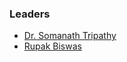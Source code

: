 ### Leaders
* [Dr. Somanath Tripathy](mailto:somanath.tripathy@owasp.org)
* [Rupak Biswas](mailto:rupak.biswas@owasp.org)
